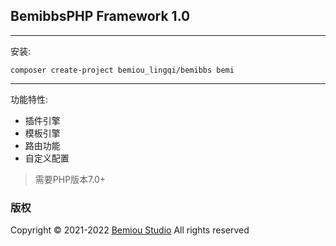 ## BemibbsPHP Framework 1.0
*****
安装:
```
composer create-project bemiou_lingqi/bemibbs bemi
```
*****
功能特性:
+ 插件引擎
+ 模板引擎
+ 路由功能
+ 自定义配置
>需要PHP版本7.0+

### 版权
Copyright &copy; 2021-2022 [Bemiou Studio](http://www.bemiou.cn/) All rights reserved